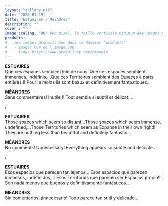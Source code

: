 ```yaml
---
layout: "gallery.njk"
date: "2020-01-19"
title: "Estuaires / Méandres"
description: ""
cover : ""
image_scaling: "90" #en pixel, la taille verticale minimum des images presentes dans la gallery
products:
#   les images produits son dans le dossier "products"
#   - image: nom_de_l_image.jpg
#     link: https://www.pcagallery.com/example
---
```

**ESTUAIRES**  
Que ces espaces semblent loin de nous..Que ces espaces semblent immenses, indéfinis,...Que ces Territoires semblent des Espaces à parts entières !! Pour le moins ils sont beaux et définitivement fantastiques...  

**MÉANDRES**  
Sans commentaires! Inutile !! Tout semble si subtil et délicat....  

/

**ESTUAIRES**  
Those spaces which seem so distant...Those spaces which seem immense, undefined,...Those Territories which seem as Expanse in their own right!! They are nothing less than beautiful and definitely fantastic...  

**MÉANDRES**  
No comments! Unnecessary! Everything appears so subtle and delicate...  

/

**ESTUAIRES**  
Esos espacios que parecen tan lejanos... Esos espacios que parecen inmensos, indefinidos,... Esos Territorios que parecen ser Espacios propio!! Son nada menos que buenos y definitivamente fantásticos...  

**MÉANDRES**  
Sin comentarios! ¡Innecesario! Todo parece tan sutil y delicado...  